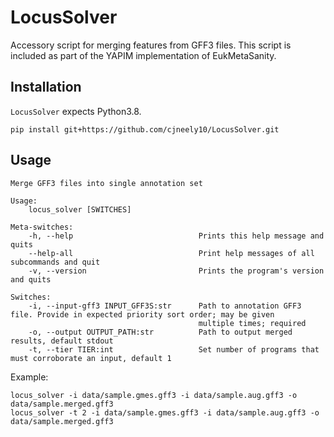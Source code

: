 # LocusSolver

Accessory script for merging features from GFF3 files. This script is included as part of the YAPIM implementation of EukMetaSanity.

## Installation

`LocusSolver` expects Python3.8.

```shell
pip install git+https://github.com/cjneely10/LocusSolver.git
```

## Usage

```shell
Merge GFF3 files into single annotation set

Usage:
    locus_solver [SWITCHES] 

Meta-switches:
    -h, --help                            Prints this help message and quits
    --help-all                            Print help messages of all subcommands and quit
    -v, --version                         Prints the program's version and quits

Switches:
    -i, --input-gff3 INPUT_GFF3S:str      Path to annotation GFF3 file. Provide in expected priority sort order; may be given
                                          multiple times; required
    -o, --output OUTPUT_PATH:str          Path to output merged results, default stdout
    -t, --tier TIER:int                   Set number of programs that must corroborate an input, default 1

```
Example:

```shell
locus_solver -i data/sample.gmes.gff3 -i data/sample.aug.gff3 -o data/sample.merged.gff3
locus_solver -t 2 -i data/sample.gmes.gff3 -i data/sample.aug.gff3 -o data/sample.merged.gff3
```